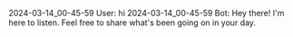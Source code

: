 2024-03-14_00-45-59 User: hi
2024-03-14_00-45-59 Bot: Hey there! I'm here to listen. Feel free to share what's been going on in your day.
